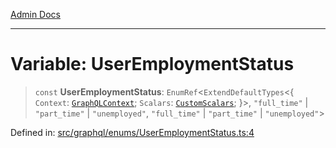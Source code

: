 [Admin Docs](/)

***

# Variable: UserEmploymentStatus

> `const` **UserEmploymentStatus**: `EnumRef`\<`ExtendDefaultTypes`\<\{ `Context`: [`GraphQLContext`](../../../context/type-aliases/GraphQLContext.md); `Scalars`: [`CustomScalars`](../../../scalars/type-aliases/CustomScalars.md); \}\>, `"full_time"` \| `"part_time"` \| `"unemployed"`, `"full_time"` \| `"part_time"` \| `"unemployed"`\>

Defined in: [src/graphql/enums/UserEmploymentStatus.ts:4](https://github.com/gautam-divyanshu/talawa-api/blob/1d38acecd3e456f869683fb8dca035a5e42010d5/src/graphql/enums/UserEmploymentStatus.ts#L4)
